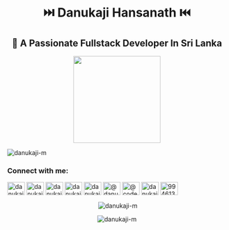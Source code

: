 
<h1 align="center">⏭️ Danukaji Hansanath ⏮️</h1> 
<h2 align="center" color="blue" >📝 A Passionate Fullstack Developer In Sri Lanka</h2>
<p align="center" ><img src="https://avatars.githubusercontent.com/u/94730271?s=400&u=0fd2887e24a412974aca5c76d68f20f18fa61919&v=4" border-radius="100%" height="200px" width="200px">

 <img src="https://komarev.com/ghpvc/?username=danukaji-m&label=Profile%20views&color=0e75b6&style=flat" alt="danukaji-m" /> </p>

 <h3 align="left">Connect with me:</h3>
<p align="left">
<a href="https://dev.to/danukaji" target="blank"><img align="center" src="https://raw.githubusercontent.com/rahuldkjain/github-profile-readme-generator/master/src/images/icons/Social/devto.svg" alt="danukaji" height="30" width="40" /></a>
<a href="https://linkedin.com/in/danukaji hansanath" target="blank"><img align="center" src="https://raw.githubusercontent.com/rahuldkjain/github-profile-readme-generator/master/src/images/icons/Social/linked-in-alt.svg" alt="danukaji hansanath" height="30" width="40" /></a>
<a href="https://codesandbox.com/danukaj" target="blank"><img align="center" src="https://raw.githubusercontent.com/rahuldkjain/github-profile-readme-generator/master/src/images/icons/Social/codesandbox.svg" alt="danukaj" height="30" width="40" /></a>
<a href="https://fb.com/danukaji.hansanath.998" target="blank"><img align="center" src="https://raw.githubusercontent.com/rahuldkjain/github-profile-readme-generator/master/src/images/icons/Social/facebook.svg" alt="danukaji.hansanath.998" height="30" width="40" /></a>
<a href="https://dribbble.com/danukaji hansanath" target="blank"><img align="center" src="https://raw.githubusercontent.com/rahuldkjain/github-profile-readme-generator/master/src/images/icons/Social/dribbble.svg" alt="danukaji hansanath" height="30" width="40" /></a>
<a href="https://hashnode.com/@danukaji" target="blank"><img align="center" src="https://raw.githubusercontent.com/rahuldkjain/github-profile-readme-generator/master/src/images/icons/Social/hashnode.svg" alt="@danukaji" height="30" width="40" /></a>
<a href="https://www.youtube.com/c/@codewithdanu" target="blank"><img align="center" src="https://raw.githubusercontent.com/rahuldkjain/github-profile-readme-generator/master/src/images/icons/Social/youtube.svg" alt="@codewithdanu" height="30" width="40" /></a>
<a href="https://www.hackerrank.com/danukajihansana1" target="blank"><img align="center" src="https://raw.githubusercontent.com/rahuldkjain/github-profile-readme-generator/master/src/images/icons/Social/hackerrank.svg" alt="danukajihansana1" height="30" width="40" /></a>
<a href="https://discord.gg/994613039594741792" target="blank"><img align="center" src="https://raw.githubusercontent.com/rahuldkjain/github-profile-readme-generator/master/src/images/icons/Social/discord.svg" alt="994613039594741792" height="30" width="40" /></a>
</p>
<p align="center" >&nbsp;<img align="center" src="https://github-readme-stats.vercel.app/api?username=danukaji-m&show_icons=true&locale=en" alt="danukaji-m" /></p>

<p align="center" ><img src="https://github-readme-streak-stats.herokuapp.com/?user=danukaji-m&" alt="danukaji-m" /></p>